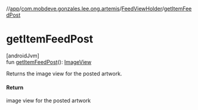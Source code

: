 //[app](../../../index.md)/[com.mobdeve.gonzales.lee.ong.artemis](../index.md)/[FeedViewHolder](index.md)/[getItemFeedPost](get-item-feed-post.md)

# getItemFeedPost

[androidJvm]\
fun [getItemFeedPost](get-item-feed-post.md)(): [ImageView](https://developer.android.com/reference/kotlin/android/widget/ImageView.html)

Returns the image view for the posted artwork.

#### Return

image view for the posted artwork

